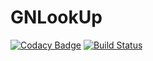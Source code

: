 # GNLookUp
[![Codacy Badge](https://app.codacy.com/project/badge/Grade/a3213e1ce2dd409ea7a4e558dc2ec589)](https://www.codacy.com/manual/rieszbanach/GNLookUp/dashboard?utm_source=github.com&amp;utm_medium=referral&amp;utm_content=rieszbanach/GNLookUp&amp;utm_campaign=Badge_Grade)
[![Build Status](https://travis-ci.org/rieszbanach/GNLookUp.svg?branch=master)](https://travis-ci.org/rieszbanach/GNLookUp)
